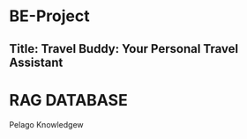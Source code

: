 # BE-Project
## Title: Travel Buddy: Your Personal Travel Assistant
# RAG DATABASE
Pelago Knowledgew
